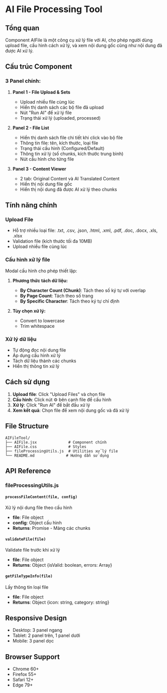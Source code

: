 # AI File Processing Tool

## Tổng quan
Component AIFile là một công cụ xử lý file với AI, cho phép người dùng upload file, cấu hình cách xử lý, và xem nội dung gốc cũng như nội dung đã được AI xử lý.

## Cấu trúc Component

### 3 Panel chính:

1. **Panel 1 - File Upload & Sets**
   - Upload nhiều file cùng lúc
   - Hiển thị danh sách các bộ file đã upload
   - Nút "Run AI" để xử lý file
   - Trạng thái xử lý (uploaded, processed)

2. **Panel 2 - File List**
   - Hiển thị danh sách file chi tiết khi click vào bộ file
   - Thông tin file: tên, kích thước, loại file
   - Trạng thái cấu hình (Configured/Default)
   - Thông tin xử lý (số chunks, kích thước trung bình)
   - Nút cấu hình cho từng file

3. **Panel 3 - Content Viewer**
   - 2 tab: Original Content và AI Translated Content
   - Hiển thị nội dung file gốc
   - Hiển thị nội dung đã được AI xử lý theo chunks

## Tính năng chính

### Upload File
- Hỗ trợ nhiều loại file: .txt, .csv, .json, .html, .xml, .pdf, .doc, .docx, .xls, .xlsx
- Validation file (kích thước tối đa 10MB)
- Upload nhiều file cùng lúc

### Cấu hình xử lý file
Modal cấu hình cho phép thiết lập:

1. **Phương thức tách dữ liệu:**
   - **By Character Count (Chunk)**: Tách theo số ký tự với overlap
   - **By Page Count**: Tách theo số trang
   - **By Specific Character**: Tách theo ký tự chỉ định

2. **Tùy chọn xử lý:**
   - Convert to lowercase
   - Trim whitespace

### Xử lý dữ liệu
- Tự động đọc nội dung file
- Áp dụng cấu hình xử lý
- Tách dữ liệu thành các chunks
- Hiển thị thông tin xử lý

## Cách sử dụng

1. **Upload file**: Click "Upload Files" và chọn file
2. **Cấu hình**: Click nút ⚙️ bên cạnh file để cấu hình
3. **Xử lý**: Click "Run AI" để bắt đầu xử lý
4. **Xem kết quả**: Chọn file để xem nội dung gốc và đã xử lý

## File Structure

```
AIFileTool/
├── AIFile.jsx              # Component chính
├── AIFile.css              # Styles
├── fileProcessingUtils.js  # Utilities xử lý file
└── README.md              # Hướng dẫn sử dụng
```

## API Reference

### fileProcessingUtils.js

#### `processFileContent(file, config)`
Xử lý nội dung file theo cấu hình
- **file**: File object
- **config**: Object cấu hình
- **Returns**: Promise<Array> - Mảng các chunks

#### `validateFile(file)`
Validate file trước khi xử lý
- **file**: File object
- **Returns**: Object {isValid: boolean, errors: Array}

#### `getFileTypeInfo(file)`
Lấy thông tin loại file
- **file**: File object
- **Returns**: Object {icon: string, category: string}

## Responsive Design
- Desktop: 3 panel ngang
- Tablet: 2 panel trên, 1 panel dưới
- Mobile: 3 panel dọc

## Browser Support
- Chrome 60+
- Firefox 55+
- Safari 12+
- Edge 79+
